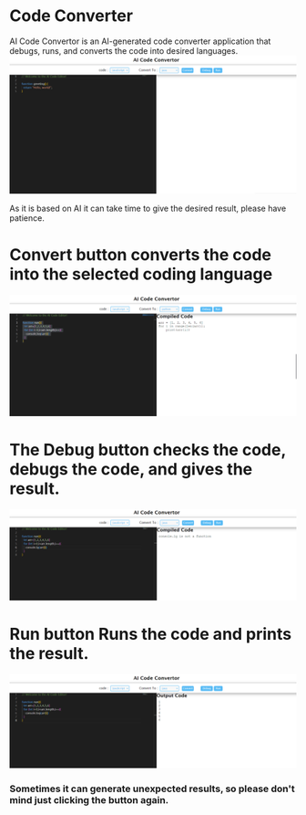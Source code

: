 # Code Converter
AI Code Convertor is an AI-generated code converter application that debugs, runs, and converts the code into desired languages.
![AI-CodeConverter-image](https://github.com/0AvinashMohanDev1/code_editor/blob/main/Images/AICodeConvertor.PNG)

As it is based on AI it can take time to give the desired result, please have patience.
# Convert button converts the code into the selected coding language
![AI-CodeConverter-image](https://github.com/0AvinashMohanDev1/code_editor/blob/main/Images/AICodeConvertor_Convert.PNG)
# The Debug button checks the code, debugs the code, and gives the result.
![AI-CodeConverter-image](https://github.com/0AvinashMohanDev1/code_editor/blob/main/Images/AICodeConvertor_Debug.PNG)
# Run button Runs the code and prints the result.
![AI-CodeConverter-image](https://github.com/0AvinashMohanDev1/code_editor/blob/main/Images/AICodeConvertor_Run.PNG)

<h3> Sometimes it can generate unexpected results, so please don't mind just clicking the button again.</h3>
